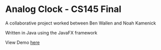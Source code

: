 <h1>Analog Clock - CS145 Final </h1>
<p>A collaborative project worked between Ben Wallen and Noah Kamenick</p>
<p>Written in Java using the JavaFX framework
<p>View Demo <a href ="https://youtu.be/RKJsZORnTyY">here</a></p>

